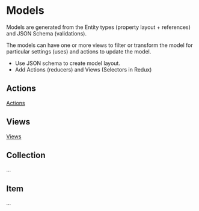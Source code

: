 # Models

Models are generated from the Entity types (property layout + references) and JSON Schema (validations).

The models can have one or more views to filter or transform the model for particular settings (uses) and actions to update the model.

- Use JSON schema to create model layout.
- Add Actions (reducers) and Views (Selectors in Redux)

## Actions

[Actions](./actions/Actions.md)

## Views

[Views](./views/Views.md)

## Collection

...

## Item

...
